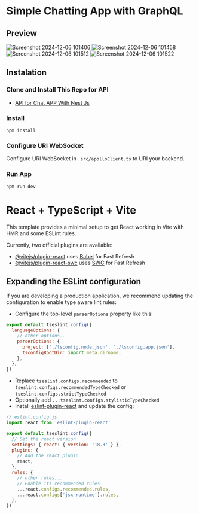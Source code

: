 # Simple Chatting App with GraphQL

## Preview

![Screenshot 2024-12-06 101406](https://github.com/user-attachments/assets/cdf3004d-8fa8-4de6-a183-785dce78e9a8)
![Screenshot 2024-12-06 101458](https://github.com/user-attachments/assets/e0bdcf31-b679-4375-b132-f40df954b18a)
![Screenshot 2024-12-06 101512](https://github.com/user-attachments/assets/c639f5eb-aad9-44fd-a8c2-7d7e1c2cc4ba)
![Screenshot 2024-12-06 101522](https://github.com/user-attachments/assets/e3aeeb74-6cf2-4a1a-b766-e9452892b6fa)

## Instalation
### Clone and Install This Repo for API
- [API for Chat APP With Nest Js](https://github.com/IsnuMdr/chat_app_api)

### Install
` npm install `

### Configure URI WebSocket
Configure URI WebSocket in `.src/apolloClient.ts` to URI your backend. 

### Run App
` npm run dev `

# React + TypeScript + Vite

This template provides a minimal setup to get React working in Vite with HMR and some ESLint rules.

Currently, two official plugins are available:

- [@vitejs/plugin-react](https://github.com/vitejs/vite-plugin-react/blob/main/packages/plugin-react/README.md) uses [Babel](https://babeljs.io/) for Fast Refresh
- [@vitejs/plugin-react-swc](https://github.com/vitejs/vite-plugin-react-swc) uses [SWC](https://swc.rs/) for Fast Refresh

## Expanding the ESLint configuration

If you are developing a production application, we recommend updating the configuration to enable type aware lint rules:

- Configure the top-level `parserOptions` property like this:

```js
export default tseslint.config({
  languageOptions: {
    // other options...
    parserOptions: {
      project: ['./tsconfig.node.json', './tsconfig.app.json'],
      tsconfigRootDir: import.meta.dirname,
    },
  },
})
```

- Replace `tseslint.configs.recommended` to `tseslint.configs.recommendedTypeChecked` or `tseslint.configs.strictTypeChecked`
- Optionally add `...tseslint.configs.stylisticTypeChecked`
- Install [eslint-plugin-react](https://github.com/jsx-eslint/eslint-plugin-react) and update the config:

```js
// eslint.config.js
import react from 'eslint-plugin-react'

export default tseslint.config({
  // Set the react version
  settings: { react: { version: '18.3' } },
  plugins: {
    // Add the react plugin
    react,
  },
  rules: {
    // other rules...
    // Enable its recommended rules
    ...react.configs.recommended.rules,
    ...react.configs['jsx-runtime'].rules,
  },
})
```
